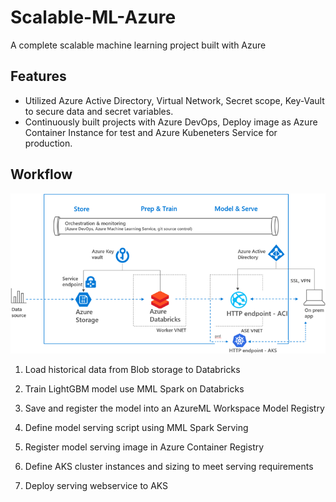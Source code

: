 # Scalable-ML-Azure
 A complete scalable machine learning project built with Azure

## Features
- Utilized Azure Active Directory, Virtual Network, Secret scope, Key-Vault to secure data and secret variables.
- Continuously built projects with Azure DevOps, Deploy image as Azure Container Instance for test and Azure Kubeneters Service for production.

## Workflow

![](/docs/Azure_Overview_Full.png)

1. Load historical data from Blob storage to Databricks

2. Train LightGBM model use MML Spark on Databricks

3. Save and register the model into an AzureML Workspace Model Registry

4. Define model serving script using MML Spark Serving

5. Register model serving image in Azure Container Registry

6. Define AKS cluster instances and sizing to meet serving requirements

7. Deploy serving webservice to AKS
